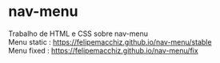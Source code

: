 # nav-menu

Trabalho de HTML e CSS sobre nav-menu  
Menu static : https://felipemacchiz.github.io/nav-menu/stable \
Menu fixed : https://felipemacchiz.github.io/nav-menu/fix 
